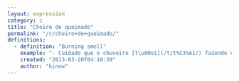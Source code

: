 ```yaml
---
layout: expression
category: c
title: "Cheiro de queimado"
permalink: "/c/cheiro+de+queimado/"
definitions:
  - definition: "Burning smell"
    example: "- Cuidado que o chuveiro [t\u00e1](/t/t%C3%A1/) fazendo um cheiro de queimado."
    created: "2013-03-20T04:10:39"
    author: "kinow"
---
```

